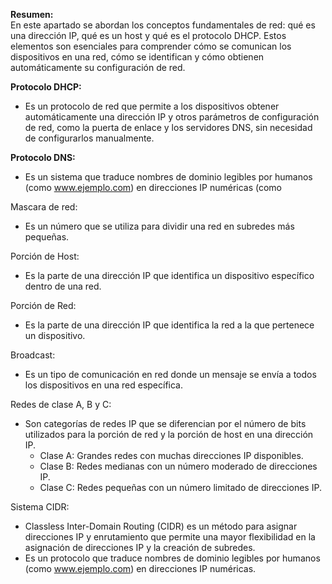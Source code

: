 **Resumen:**  
En este apartado se abordan los conceptos fundamentales de red: qué es una dirección IP, qué es un host y qué es el protocolo DHCP. Estos elementos son esenciales para comprender cómo se comunican los dispositivos en una red, cómo se identifican y cómo obtienen automáticamente su configuración de red.

**Protocolo DHCP:**
- Es un protocolo de red que permite a los dispositivos obtener automáticamente una dirección IP y otros parámetros de configuración de red, como la puerta de enlace y los servidores DNS, sin necesidad de configurarlos manualmente.

**Protocolo DNS:**
- Es un sistema que traduce nombres de dominio legibles por humanos (como www.ejemplo.com) en direcciones IP numéricas (como

Mascara de red:
- Es un número que se utiliza para dividir una red en subredes más pequeñas.

Porción de Host:
- Es la parte de una dirección IP que identifica un dispositivo específico dentro de una red.

Porción de Red:
- Es la parte de una dirección IP que identifica la red a la que pertenece un dispositivo.

Broadcast:
- Es un tipo de comunicación en red donde un mensaje se envía a todos los dispositivos en una red específica.

Redes de clase A, B y C:
- Son categorías de redes IP que se diferencian por el número de bits utilizados para la porción de red y la porción de host en una dirección IP. 
  - Clase A: Grandes redes con muchas direcciones IP disponibles.
  - Clase B: Redes medianas con un número moderado de direcciones IP.
  - Clase C: Redes pequeñas con un número limitado de direcciones IP.

Sistema CIDR: 
- Classless Inter-Domain Routing (CIDR) es un método para asignar direcciones IP y enrutamiento que permite una mayor flexibilidad en la asignación de direcciones IP y la creación de subredes.
- Es un protocolo que traduce nombres de dominio legibles por humanos (como www.ejemplo.com) en direcciones IP numéricas.

